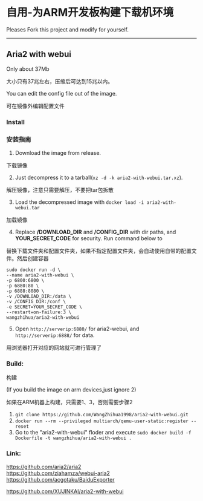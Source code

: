 # 自用-为ARM开发板构建下载机环境

Pleases Fork this project and modify for yourself.

---

Aria2 with webui
---
Only about 37Mb

大小只有37兆左右，压缩后可达到15兆以内。

You can edit the config file out of the image.  

可在镜像外编辑配置文件



### Install
### 安装指南

1. Download the image from release.

下载镜像

2. Just decompress it to a tarball(`xz -d -k aria2-with-webui.tar.xz`).

解压镜像，注意只需要解压，不要把tar包拆散

3. Load the decompressed image with `docker load -i aria2-with-webui.tar`

加载镜像

4. Replace **/DOWNLOAD_DIR** and **/CONFIG_DIR** with dir paths, and **YOUR_SECRET_CODE** for security. Run command below to  

替换下载文件夹和配置文件夹，如果不指定配置文件夹，会自动使用自带的配置文件。然后创建容器

```
sudo docker run -d \
--name aria2-with-webui \
-p 6800:6800 \
-p 6880:80 \
-p 6888:8080 \
-v /DOWNLOAD_DIR:/data \
-v /CONFIG_DIR:/conf \
-e SECRET=YOUR_SECRET_CODE \
--restart=on-failure:3 \ 
wangzhihua/aria2-with-webui
```
  
5. Open `http://serverip:6880/` for aria2-webui, and `http://serverip:6888/` for data.  

用浏览器打开对应的网站就可进行管理了

### Build:  

构建

(If you build the image on arm devices,just ignore 2)

如果在ARM机器上构建，只需要1、3，否则需要步骤2

1. `git clone https://github.com/WangZhihua1998/aria2-with-webui.git`
2. `docker run --rm --privileged multiarch/qemu-user-static:register --reset`
3. Go to the "aria2-with-webui" floder and execute `sudo docker build -f Dockerfile -t wangzhihua/aria2-with-webui .`  

### Link:  
https://github.com/aria2/aria2  
https://github.com/ziahamza/webui-aria2  
https://github.com/acgotaku/BaiduExporter 

https://github.com/XUJINKAI/aria2-with-webui
